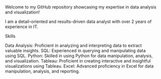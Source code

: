 
Welcome to my GitHub repository showcasing my expertise in data analysis and visualization! 

I am a detail-oriented and results-driven data analyst with over 2 years of experience in IT. 


Skills

Data Analysis: Proficient in analyzing and interpreting data to extract valuable insights.
SQL: Experienced in querying and manipulating data using SQL.
Python: Skilled in using Python for data manipulation, analysis, and visualization.
Tableau: Proficient in creating interactive and insightful visualizations using Tableau.
Excel: Advanced proficiency in Excel for data manipulation, analysis, and reporting.
